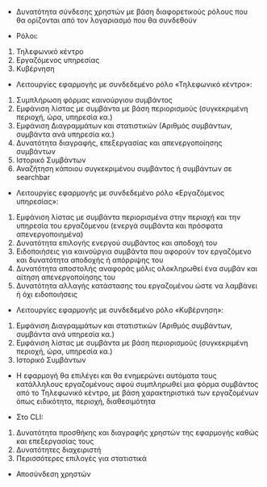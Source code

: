 - Δυνατότητα σύνδεσης χρηστών με βάση διαφορετικούς ρόλους που θα ορίζονται από τον λογαριασμό που θα συνδεθούν

- Ρόλοι:

1. Τηλεφωνικό κέντρο
2. Εργαζόμενος υπηρεσίας
3. Κυβέρνηση

- Λειτουργίες εφαρμογής με συνδεδεμένο ρόλο «Τηλεφωνικό κέντρο»:

1. Συμπλήρωση φόρμας καινούργιου συμβάντος
2. Εμφάνιση λίστας με συμβάντα με βάση περιορισμούς (συγκεκριμένη περιοχή, ώρα, υπηρεσία κα.)
3. Εμφάνιση Διαγραμμάτων και στατιστικών (Αριθμός συμβάντων, συμβάντα ανά υπηρεσία κα.)
4. Δυνατότητα διαγραφής, επεξεργασίας και απενεργοποίησης συμβάντων
5. Ιστορικό Συμβάντων
6. Αναζήτηση κάποιου συγκεκριμένου συμβάντος ή συμβάντων σε searchbar

- Λειτουργίες εφαρμογής με συνδεδεμένο ρόλο «Εργαζόμενος υπηρεσίας»:

1. Εμφάνιση λίστας με συμβάντα περιορισμένα στην περιοχή και την υπηρεσία του εργαζόμενου (ενεργά συμβάντα και πρόσφατα απενεργοποιημένα)
2. Δυνατότητα επιλογής ενεργού συμβάντος και αποδοχή του
3. Ειδοποιήσεις για καινούργια συμβάντα που αφορούν τον εργαζόμενο και δυνατότητα αποδοχής ή απόρριψης του
4. Δυνατότητα αποστολής αναφοράς μόλις ολοκληρωθεί ένα συμβάν και αίτηση απενεργοποίησης του
5. Δυνατότητα αλλαγής κατάστασης του εργαζομένου ώστε να λαμβάνει ή όχι ειδοποιήσεις

- Λειτουργίες εφαρμογής με συνδεδεμένο ρόλο «Κυβέρνηση»:

1. Εμφάνιση Διαγραμμάτων και στατιστικών (Αριθμός συμβάντων, συμβάντα ανά υπηρεσία κα.)
2. Εμφάνιση λίστας με συμβάντα με βάση περιορισμούς (συγκεκριμένη περιοχή, ώρα, υπηρεσία κα.)
3. Ιστορικό Συμβάντων

- Η εφαρμογή θα επιλέγει και θα ενημερώνει αυτόματα τους κατάλληλους εργαζομένους αφού συμπληρωθεί μια φόρμα συμβάντος από το Τηλεφωνικό κέντρο, με βάση χαρακτηριστικά των εργαζομένων όπως ειδικότητα, περιοχή, διαθεσιμότητα

- Στο CLI:

1. Δυνατότητα προσθήκης και διαγραφής χρηστών της εφαρμογής καθώς και επεξεργασίας τους
2. Δυνατότητες διαχειριστή
3. Περισσότερες επιλογές για στατιστικά

- Αποσύνδεση χρηστών